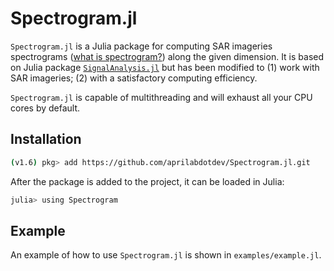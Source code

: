 # Spectrogram.jl

`Spectrogram.jl` is a Julia package for computing SAR imageries spectrograms ([what is spectrogram?](https://www.youtube.com/watch?v=EfWnEldTyPA)) along the given dimension. It is based on Julia package [`SignalAnalysis.jl`](https://github.com/org-arl/SignalAnalysis.jl) but has been modified to (1) work with SAR imageries; (2) with a satisfactory computing efficiency.

`Spectrogram.jl` is capable of multithreading and will exhaust all your CPU cores by default.

## Installation

```bash
(v1.6) pkg> add https://github.com/aprilabdotdev/Spectrogram.jl.git
```

After the package is added to the project, it can be loaded in Julia:

```bash
julia> using Spectrogram
```

## Example

An example of how to use `Spectrogram.jl`  is shown in `examples/example.jl`.
